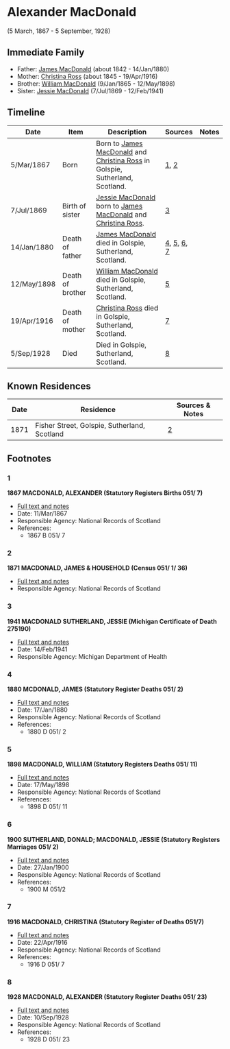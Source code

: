 ﻿---
layout: person
subject_key: i81905126
permalink: /people/i81905126
---

# Alexander MacDonald
(5 March, 1867 - 5 September, 1928)

## Immediate Family

* Father: [James MacDonald](./@74881641@-james-macdonald-b1842-d1880-1-14.md) (about 1842 - 14/Jan/1880)
* Mother: [Christina Ross](./@81183416@-christina-ross-b1845-d1916-4-19.md) (about 1845 - 19/Apr/1916)
* Brother: [William MacDonald](./@76505641@-william-macdonald-b1865-1-9-d1898-5-12.md) (9/Jan/1865 - 12/May/1898)
* Sister: [Jessie MacDonald](./@97412403@-jessie-macdonald-b1869-7-7-d1941-2-12.md) (7/Jul/1869 - 12/Feb/1941)

## Timeline

Date | Item | Description | Sources | Notes
---|---|---|---|---
5/Mar/1867 | Born | Born to [James MacDonald](./@74881641@-james-macdonald-b1842-d1880-1-14.md) and [Christina Ross](./@81183416@-christina-ross-b1845-d1916-4-19.md) in Golspie, Sutherland, Scotland. | [1](#1), [2](#2) | 
7/Jul/1869 | Birth of sister | [Jessie MacDonald](./@97412403@-jessie-macdonald-b1869-7-7-d1941-2-12.md) born to [James MacDonald](./@74881641@-james-macdonald-b1842-d1880-1-14.md) and [Christina Ross](./@81183416@-christina-ross-b1845-d1916-4-19.md). | [3](#3) | 
14/Jan/1880 | Death of father | [James MacDonald](./@74881641@-james-macdonald-b1842-d1880-1-14.md) died in Golspie, Sutherland, Scotland. | [4](#4), [5](#5), [6](#6), [7](#7) | 
12/May/1898 | Death of brother | [William MacDonald](./@76505641@-william-macdonald-b1865-1-9-d1898-5-12.md) died in Golspie, Sutherland, Scotland. | [5](#5) | 
19/Apr/1916 | Death of mother | [Christina Ross](./@81183416@-christina-ross-b1845-d1916-4-19.md) died in Golspie, Sutherland, Scotland. | [7](#7) | 
5/Sep/1928 | Died | Died in Golspie, Sutherland, Scotland. | [8](#8) | 

## Known Residences

Date | Residence | Sources & Notes
---|---|---
1871 | Fisher Street, Golspie, Sutherland, Scotland | [2](#2)

## Footnotes

### 1

**1867 MACDONALD, ALEXANDER (Statutory Registers Births 051/ 7)**

* [Full text and notes](../sources/@48648969@-1867-macdonald,-alexander-statutory-registers-births-051-7-.md)
* Date: 11/Mar/1867
* Responsible Agency: National Records of Scotland
* References: 
  * 1867 B 051/ 7

### 2

**1871 MACDONALD, JAMES & HOUSEHOLD (Census 051/ 1/ 36)**

* [Full text and notes](../sources/@96734475@-1871-macdonald,-james-&-household-census-051-1-36-.md)
* Responsible Agency: National Records of Scotland

### 3

**1941 MACDONALD SUTHERLAND, JESSIE (Michigan Certificate of Death 275190)**

* [Full text and notes](../sources/@86293040@-1941-macdonald-sutherland,-jessie-michigan-certificate-of-death-275190-.md)
* Date: 14/Feb/1941
* Responsible Agency: Michigan Department of Health

### 4

**1880 MCDONALD, JAMES (Statutory Register Deaths 051/ 2)**

* [Full text and notes](../sources/@84348255@-1880-mcdonald,-james-statutory-register-deaths-051-2-.md)
* Date: 17/Jan/1880
* Responsible Agency: National Records of Scotland
* References: 
  * 1880 D 051/ 2

### 5

**1898 MACDONALD, WILLIAM (Statutory Registers Deaths 051/ 11)**

* [Full text and notes](../sources/@52105688@-1898-macdonald,-william-statutory-registers-deaths-051-11-.md)
* Date: 17/May/1898
* Responsible Agency: National Records of Scotland
* References: 
  * 1898 D 051/ 11

### 6

**1900 SUTHERLAND, DONALD; MACDONALD, JESSIE (Statutory Registers Marriages 051/ 2)**

* [Full text and notes](../sources/@1130864@-1900-sutherland,-donald;-macdonald,-jessie-statutory-registers-marriages-051-2-.md)
* Date: 27/Jan/1900
* Responsible Agency: National Records of Scotland
* References: 
  * 1900 M 051/2

### 7

**1916 MACDONALD, CHRISTINA (Statutory Register of Deaths 051/7)**

* [Full text and notes](../sources/@80791412@-1916-macdonald,-christina-statutory-register-of-deaths-051-7-.md)
* Date: 22/Apr/1916
* Responsible Agency: National Records of Scotland
* References: 
  * 1916 D 051/ 7

### 8

**1928 MACDONALD, ALEXANDER (Statutory Register Deaths 051/ 23)**

* [Full text and notes](../sources/@79581232@-1928-macdonald,-alexander-statutory-register-deaths-051-23-.md)
* Date: 10/Sep/1928
* Responsible Agency: National Records of Scotland
* References: 
  * 1928 D 051/ 23

